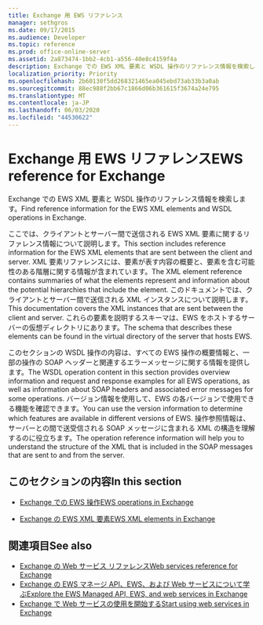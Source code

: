 ```yaml
---
title: Exchange 用 EWS リファレンス
manager: sethgros
ms.date: 09/17/2015
ms.audience: Developer
ms.topic: reference
ms.prod: office-online-server
ms.assetid: 2a873474-1bb2-4cb1-a556-40e8c4159f4a
description: Exchange での EWS XML 要素と WSDL 操作のリファレンス情報を検索します。
localization_priority: Priority
ms.openlocfilehash: 2b60130f5dd268321465ea045ebd73ab33b3a0ab
ms.sourcegitcommit: 88ec988f2bb67c1866d06b361615f3674a24e795
ms.translationtype: MT
ms.contentlocale: ja-JP
ms.lasthandoff: 06/03/2020
ms.locfileid: "44530622"
---
```

# <a name="ews-reference-for-exchange"></a><span data-ttu-id="a8875-103">Exchange 用 EWS リファレンス</span><span class="sxs-lookup"><span data-stu-id="a8875-103">EWS reference for Exchange</span></span>

<span data-ttu-id="a8875-104">Exchange での EWS XML 要素と WSDL 操作のリファレンス情報を検索します。</span><span class="sxs-lookup"><span data-stu-id="a8875-104">Find reference information for the EWS XML elements and WSDL operations in Exchange.</span></span>
  
<span data-ttu-id="a8875-105">ここでは、クライアントとサーバー間で送信される EWS XML 要素に関するリファレンス情報について説明します。</span><span class="sxs-lookup"><span data-stu-id="a8875-105">This section includes reference information for the EWS XML elements that are sent between the client and server.</span></span> <span data-ttu-id="a8875-106">XML 要素リファレンスには、要素が表す内容の概要と、要素を含む可能性のある階層に関する情報が含まれています。</span><span class="sxs-lookup"><span data-stu-id="a8875-106">The XML element reference contains summaries of what the elements represent and information about the potential hierarchies that include the element.</span></span> <span data-ttu-id="a8875-107">このドキュメントでは、クライアントとサーバー間で送信される XML インスタンスについて説明します。</span><span class="sxs-lookup"><span data-stu-id="a8875-107">This documentation covers the XML instances that are sent between the client and server.</span></span> <span data-ttu-id="a8875-108">これらの要素を説明するスキーマは、EWS をホストするサーバーの仮想ディレクトリにあります。</span><span class="sxs-lookup"><span data-stu-id="a8875-108">The schema that describes these elements can be found in the virtual directory of the server that hosts EWS.</span></span> 
  
<span data-ttu-id="a8875-109">このセクションの WSDL 操作の内容は、すべての EWS 操作の概要情報と、一部の操作の SOAP ヘッダーと関連するエラーメッセージに関する情報を提供します。</span><span class="sxs-lookup"><span data-stu-id="a8875-109">The WSDL operation content in this section provides overview information and request and response examples for all EWS operations, as well as information about SOAP headers and associated error messages for some operations.</span></span> <span data-ttu-id="a8875-110">バージョン情報を使用して、EWS の各バージョンで使用できる機能を確認できます。</span><span class="sxs-lookup"><span data-stu-id="a8875-110">You can use the version information to determine which features are available in different versions of EWS.</span></span> <span data-ttu-id="a8875-111">操作参照情報は、サーバーとの間で送受信される SOAP メッセージに含まれる XML の構造を理解するのに役立ちます。</span><span class="sxs-lookup"><span data-stu-id="a8875-111">The operation reference information will help you to understand the structure of the XML that is included in the SOAP messages that are sent to and from the server.</span></span> 
  
## <a name="in-this-section"></a><span data-ttu-id="a8875-112">このセクションの内容</span><span class="sxs-lookup"><span data-stu-id="a8875-112">In this section</span></span>
<span data-ttu-id="a8875-113"><a name="bk_InThisSection"> </a></span><span class="sxs-lookup"><span data-stu-id="a8875-113"><a name="bk_InThisSection"> </a></span></span>

- [<span data-ttu-id="a8875-114">Exchange での EWS 操作</span><span class="sxs-lookup"><span data-stu-id="a8875-114">EWS operations in Exchange</span></span>](ews-operations-in-exchange.md)
    
- [<span data-ttu-id="a8875-115">Exchange の EWS XML 要素</span><span class="sxs-lookup"><span data-stu-id="a8875-115">EWS XML elements in Exchange</span></span>](ews-xml-elements-in-exchange.md)
    
## <a name="see-also"></a><span data-ttu-id="a8875-116">関連項目</span><span class="sxs-lookup"><span data-stu-id="a8875-116">See also</span></span>

- [<span data-ttu-id="a8875-117">Exchange の Web サービス リファレンス</span><span class="sxs-lookup"><span data-stu-id="a8875-117">Web services reference for Exchange</span></span>](web-services-reference-for-exchange.md)
- [<span data-ttu-id="a8875-118">Exchange の EWS マネージ API、EWS、および Web サービスについて学ぶ</span><span class="sxs-lookup"><span data-stu-id="a8875-118">Explore the EWS Managed API, EWS, and web services in Exchange</span></span>](../exchange-web-services/explore-the-ews-managed-api-ews-and-web-services-in-exchange.md)
- [<span data-ttu-id="a8875-119">Exchange で Web サービスの使用を開始する</span><span class="sxs-lookup"><span data-stu-id="a8875-119">Start using web services in Exchange</span></span>](../exchange-web-services/start-using-web-services-in-exchange.md)
    

